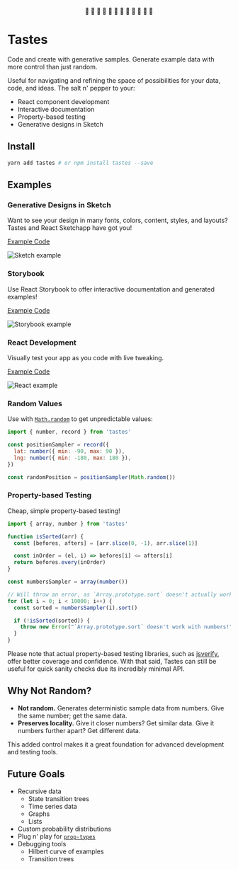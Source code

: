 <div align="center">
  🍎 🍉 🍊 🍑 🍌 🍋 🍐 🥦 🥣 🍙 🍇 🍆
</div>

# Tastes

Code and create with generative samples. Generate example data with more control than just random.

Useful for navigating and refining the space of possibilities for your data, code, and ideas. The salt n' pepper to your:

* React component development
* Interactive documentation
* Property-based testing
* Generative designs in Sketch

## Install

```sh
yarn add tastes # or npm install tastes --save
```

## Examples

### Generative Designs in Sketch

Want to see your design in many fonts, colors, content, styles, and layouts? Tastes and React Sketchapp have got you!

[Example Code](https://github.com/awfulaxolotl/tastes/blob/master/examples/react-sketchapp/src/example.js)

![Sketch example](https://i.imgur.com/De7dSUr.png)

### Storybook

Use React Storybook to offer interactive documentation and generated examples!

[Example Code](https://github.com/awfulaxolotl/tastes/blob/master/stories/components.stories.tsx)

![Storybook example](https://media.giphy.com/media/cftt7oANbJpwmG86D4/giphy.gif)

### React Development

Visually test your app as you code with live tweaking.

[Example Code](https://github.com/awfulaxolotl/tastes/blob/master/examples/react/pages/index.js)

![React example](https://media.giphy.com/media/4blbf3ycx6sY7GRxzt/giphy.gif)

### Random Values

Use with [`Math.random`](https://developer.mozilla.org/en-US/docs/Web/JavaScript/Reference/Global_Objects/Math/random) to get unpredictable values:

```js
import { number, record } from 'tastes'

const positionSampler = record({
  lat: number({ min: -90, max: 90 }),
  lng: number({ min: -180, max: 180 }),
})

const randomPosition = positionSampler(Math.random())
```

### Property-based Testing

Cheap, simple property-based testing!

```js
import { array, number } from 'tastes'

function isSorted(arr) {
  const [befores, afters] = [arr.slice(0, -1), arr.slice(1)]

  const inOrder = (el, i) => befores[i] <= afters[i]
  return befores.every(inOrder)
}

const numbersSampler = array(number())

// Will throw an error, as `Array.prototype.sort` doesn't actually work with numbers
for (let i = 0; i < 10000; i++) {
  const sorted = numbersSampler(i).sort()

  if (!isSorted(sorted)) {
    throw new Error("`Array.prototype.sort` doesn't work with numbers!")
  }
}
```

Please note that actual property-based testing libraries, such as [jsverify](https://github.com/jsverify/jsverify), offer better coverage and confidence. With that said, Tastes can still be useful for quick sanity checks due its incredibly minimal API.

## Why Not Random?

* **Not random.** Generates deterministic sample data from numbers. Give the same number; get the same data.
* **Preserves locality.** Give it closer numbers? Get similar data. Give it numbers further apart? Get different data.

This added control makes it a great foundation for advanced development and testing tools.

## Future Goals

* Recursive data
  * State transition trees
  * Time series data
  * Graphs
  * Lists
* Custom probability distributions
* Plug n' play for [`prop-types`](https://github.com/facebook/prop-types)
* Debugging tools
  * Hilbert curve of examples
  * Transition trees
